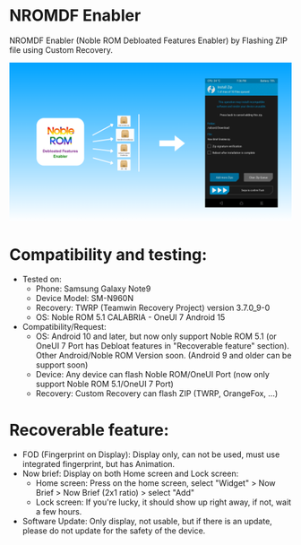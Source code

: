 # NROMDF Enabler
NROMDF Enabler (Noble ROM Debloated Features Enabler) by Flashing ZIP file using Custom Recovery.

![NROMDF Enabler Preview](https://github.com/HPinES-Tech/NROMDF-Enabler/blob/main/NROMDF%20Enabler%20preview.png)
# Compatibility and testing:
- Tested on:
  + Phone: Samsung Galaxy Note9
  + Device Model: SM-N960N
  + Recovery: TWRP (Teamwin Recovery Project) version 3.7.0_9-0
  + OS: Noble ROM 5.1 CALABRIA - OneUI 7 Android 15
- Compatibility/Request:
  + OS: Android 10 and later, but now only support Noble ROM 5.1 (or OneUI 7 Port has Debloat features in "Recoverable feature" section). Other Android/Noble ROM Version soon. (Android 9 and older can be support soon)
  + Device: Any device can flash Noble ROM/OneUI Port (now only support Noble ROM 5.1/OneUI 7 Port)
  + Recovery: Custom Recovery can flash ZIP (TWRP, OrangeFox, ...)

# Recoverable feature:
- FOD (Fingerprint on Display): Display only, can not be used, must use integrated fingerprint, but has Animation.
- Now brief: Display on both Home screen and Lock screen:
  + Home screen: Press on the home screen, select "Widget" > Now Brief > Now Brief (2x1 ratio) > select "Add"
  + Lock screen: If you're lucky, it should show up right away, if not, wait a few hours.
- Software Update: Only display, not usable, but if there is an update, please do not update for the safety of the device.
